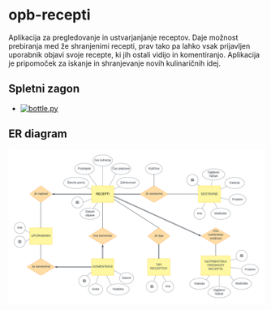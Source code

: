# opb-recepti

Aplikacija za pregledovanje in ustvarjanjanje receptov. Daje možnost prebiranja med že shranjenimi recepti, prav tako pa lahko vsak prijavljen uporabnik objavi svoje recepte, ki jih ostali vidijo in komentiranjo. Aplikacija je pripomoček za iskanje in shranjevanje novih kulinaričnih idej.

## Spletni zagon
* [![bottle.py](https://mybinder.org/badge_logo.svg)](https://mybinder.org/v2/gh/LaraNahtigal/opb-recepti/main?urlpath=proxy/8080/) 

## ER diagram
![ER diagram](diagram/opb-recepti.png)

